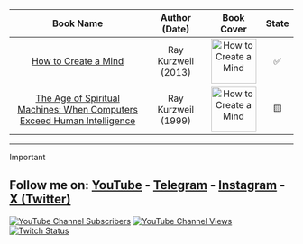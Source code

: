 | Book Name | Author (Date) | Book Cover | State |
|:--:|:--:|:--:|:--:|
| <a title="Click to Read" href="https://github.com/Ultihamed/Quotes/blob/master/How%20to%20Create%20a%20Mind.md"> How to Create a Mind </a> | Ray Kurzweil (2013) | <a href="https://github.com/Ultihamed/Quotes/blob/master/How%20to%20Create%20a%20Mind.md"><img src="https://upload.wikimedia.org/wikipedia/en/1/1c/Cover_of_How_to_Create_a_Mind_by_Ray_Kurzweil.jpg" title="Click to Read" alt="How to Create a Mind" width="80"></a> | <p title="Completed">✅</p> |
| <a title="Click to Read" href="https://github.com/Ultihamed/Quotes/blob/master/The%20Age%20of%20Spiritual%20Machines%3A%20When%20Computers%20Exceed%20Human%20Intelligence.md"> The Age of Spiritual Machines: When Computers Exceed Human Intelligence </a> | Ray Kurzweil (1999) | <a href="https://github.com/Ultihamed/Quotes/blob/master/The%20Age%20of%20Spiritual%20Machines%3A%20When%20Computers%20Exceed%20Human%20Intelligence.md"><img src="https://upload.wikimedia.org/wikipedia/en/8/87/Cover_image_of_The_Age_of_Spiritual_Machines_by_Ray_Kurzweil.jpg" title="Click to Read" alt="How to Create a Mind" width="80"></a> | <p title="Reading">🟨</p> |

---
> [!IMPORTANT]
> ## Follow me on: [YouTube](https://www.youtube.com/@ultihamed) - [Telegram](https://t.me/ultihamed) - [Instagram](https://www.instagram.com/ultihamed) - [X (Twitter)](https://twitter.com/ultihamed)
> [![YouTube Channel Subscribers](https://img.shields.io/youtube/channel/subscribers/UCMNk8c1KI4FAa9zDt1q1lsA?style=for-the-badge)](https://youtube.com/@ultihamed)
> [![YouTube Channel Views](https://img.shields.io/youtube/channel/views/UCMNk8c1KI4FAa9zDt1q1lsA?style=for-the-badge)](https://youtube.com/@ultihamed)
> [![Twitch Status](https://img.shields.io/twitch/status/ultihamed?style=for-the-badge)](https://twitch.tv/ultihamed)
